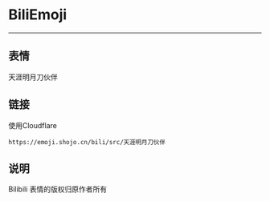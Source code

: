 # BiliEmoji
---
## 表情
天涯明月刀伙伴
## 链接
使用Cloudflare
```
https://emoji.shojo.cn/bili/src/天涯明月刀伙伴
```
## 说明
Bilibili 表情的版权归原作者所有
